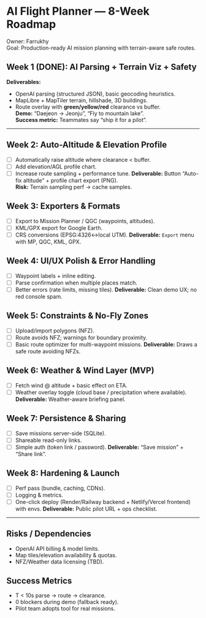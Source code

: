# AI Flight Planner — 8-Week Roadmap

Owner: Farrukhy  
Goal: Production-ready AI mission planning with terrain-aware safe routes.

## Week 1 (DONE): AI Parsing + Terrain Viz + Safety
**Deliverables:**  
- OpenAI parsing (structured JSON), basic geocoding heuristics.  
- MapLibre + MapTiler terrain, hillshade, 3D buildings.  
- Route overlay with **green/yellow/red** clearance vs buffer.  
**Demo:** “Daejeon → Jeonju”, “Fly to mountain lake”.  
**Success metric:** Teammates say “ship it for a pilot”.

---

## Week 2: Auto-Altitude & Elevation Profile
- [ ] Automatically raise altitude where clearance < buffer.  
- [ ] Add elevation/AGL profile chart.  
- [ ] Increase route sampling + performance tune.
**Deliverable:** Button “Auto-fix altitude” + profile chart export (PNG).  
**Risk:** Terrain sampling perf → cache samples.

## Week 3: Exporters & Formats
- [ ] Export to Mission Planner / QGC (waypoints, altitudes).  
- [ ] KML/GPX export for Google Earth.  
- [ ] CRS conversions (EPSG:4326↔local UTM).
**Deliverable:** `Export` menu with MP, QGC, KML, GPX.

## Week 4: UI/UX Polish & Error Handling
- [ ] Waypoint labels + inline editing.  
- [ ] Parse confirmation when multiple places match.  
- [ ] Better errors (rate limits, missing tiles).
**Deliverable:** Clean demo UX; no red console spam.

## Week 5: Constraints & No-Fly Zones
- [ ] Upload/import polygons (NFZ).  
- [ ] Route avoids NFZ; warnings for boundary proximity.  
- [ ] Basic route optimizer for multi-waypoint missions.
**Deliverable:** Draws a safe route avoiding NFZs.

## Week 6: Weather & Wind Layer (MVP)
- [ ] Fetch wind @ altitude + basic effect on ETA.  
- [ ] Weather overlay toggle (cloud base / precipitation where available).
**Deliverable:** Weather-aware briefing panel.

## Week 7: Persistence & Sharing
- [ ] Save missions server-side (SQLite).  
- [ ] Shareable read-only links.  
- [ ] Simple auth (token link / password).
**Deliverable:** “Save mission” + “Share link”.

## Week 8: Hardening & Launch
- [ ] Perf pass (bundle, caching, CDNs).  
- [ ] Logging & metrics.  
- [ ] One-click deploy (Render/Railway backend + Netlify/Vercel frontend) with envs.
**Deliverable:** Public pilot URL + ops checklist.

---

## Risks / Dependencies
- OpenAI API billing & model limits.  
- Map tiles/elevation availability & quotas.  
- NFZ/Weather data licensing (TBD).

## Success Metrics
- T < 10s parse → route → clearance.  
- 0 blockers during demo (fallback ready).  
- Pilot team adopts tool for real missions.
